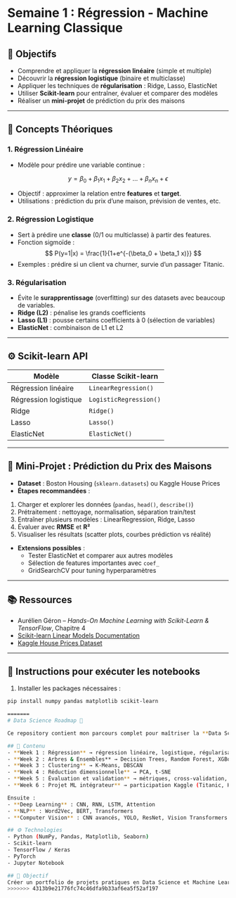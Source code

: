 # Semaine 1 : Régression - Machine Learning Classique

## 🎯 Objectifs
- Comprendre et appliquer la **régression linéaire** (simple et multiple)
- Découvrir la **régression logistique** (binaire et multiclasse)
- Appliquer les techniques de **régularisation** : Ridge, Lasso, ElasticNet
- Utiliser **Scikit-learn** pour entraîner, évaluer et comparer des modèles
- Réaliser un **mini-projet** de prédiction du prix des maisons

---

## 📖 Concepts Théoriques

### 1. Régression Linéaire
- Modèle pour prédire une variable continue : 
 
$$
y = \beta_0 + \beta_1 x_1 + \beta_2 x_2 + \dots + \beta_n x_n + \epsilon
$$

- Objectif : approximer la relation entre **features** et **target**.
- Utilisations : prédiction du prix d’une maison, prévision de ventes, etc.

### 2. Régression Logistique
- Sert à prédire une **classe** (0/1 ou multiclasse) à partir des features.  
- Fonction sigmoïde :  
$$
P(y=1|x) = \frac{1}{1+e^{-(\beta_0 + \beta_1 x)}}
$$  
- Exemples : prédire si un client va churner, survie d’un passager Titanic.

### 3. Régularisation
- Évite le **surapprentissage** (overfitting) sur des datasets avec beaucoup de variables.  
- **Ridge (L2)** : pénalise les grands coefficients  
- **Lasso (L1)** : pousse certains coefficients à 0 (sélection de variables)  
- **ElasticNet** : combinaison de L1 et L2

---

## ⚙️ Scikit-learn API
| Modèle | Classe Scikit-learn |
|--------|------------------|
| Régression linéaire | `LinearRegression()` |
| Régression logistique | `LogisticRegression()` |
| Ridge | `Ridge()` |
| Lasso | `Lasso()` |
| ElasticNet | `ElasticNet()` |

---

## 📝 Mini-Projet : Prédiction du Prix des Maisons
- **Dataset** : Boston Housing (`sklearn.datasets`) ou Kaggle House Prices
- **Étapes recommandées** :
1. Charger et explorer les données (`pandas`, `head()`, `describe()`)  
2. Prétraitement : nettoyage, normalisation, séparation train/test  
3. Entraîner plusieurs modèles : LinearRegression, Ridge, Lasso  
4. Évaluer avec **RMSE** et **R²**  
5. Visualiser les résultats (scatter plots, courbes prédiction vs réalité)  

- **Extensions possibles** :
  - Tester ElasticNet et comparer aux autres modèles  
  - Sélection de features importantes avec `coef_`  
  - GridSearchCV pour tuning hyperparamètres

---

## 📚 Ressources
- Aurélien Géron – *Hands-On Machine Learning with Scikit-Learn & TensorFlow*, Chapitre 4  
- [Scikit-learn Linear Models Documentation](https://scikit-learn.org/stable/modules/linear_model.html)  
- [Kaggle House Prices Dataset](https://www.kaggle.com/c/house-prices-advanced-regression-techniques)  

---

## 🚀 Instructions pour exécuter les notebooks
1. Installer les packages nécessaires :  
```bash
pip install numpy pandas matplotlib scikit-learn

=======
# Data Science Roadmap 🚀

Ce repository contient mon parcours complet pour maîtriser la **Data Science, Machine Learning et Deep Learning** à travers des projets pratiques avec **Scikit-learn, TensorFlow et PyTorch**.

## 📂 Contenu
- **Week 1 : Régression** → régression linéaire, logistique, régularisation (Ridge, Lasso, ElasticNet)
- **Week 2 : Arbres & Ensembles** → Decision Trees, Random Forest, XGBoost, LightGBM
- **Week 3 : Clustering** → K-Means, DBSCAN
- **Week 4 : Réduction dimensionnelle** → PCA, t-SNE
- **Week 5 : Évaluation et validation** → métriques, cross-validation, GridSearch
- **Week 6 : Projet ML intégrateur** → participation Kaggle (Titanic, House Prices)

Ensuite :
- **Deep Learning** : CNN, RNN, LSTM, Attention
- **NLP** : Word2Vec, BERT, Transformers
- **Computer Vision** : CNN avancés, YOLO, ResNet, Vision Transformers

## ⚙️ Technologies
- Python (NumPy, Pandas, Matplotlib, Seaborn)
- Scikit-learn
- TensorFlow / Keras
- PyTorch
- Jupyter Notebook

## 🎯 Objectif
Créer un portfolio de projets pratiques en Data Science et Machine Learning.
>>>>>>> 4313b9e21776fc74c46dfa9b33af6ea5f52af197
